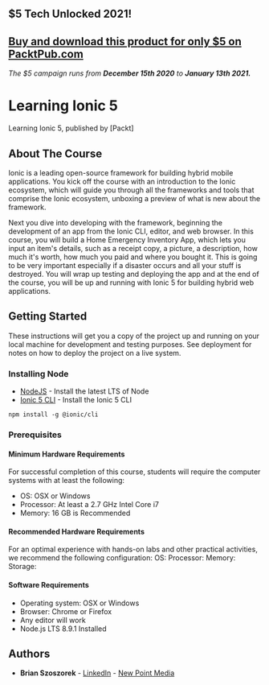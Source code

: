 ## $5 Tech Unlocked 2021!
[Buy and download this product for only $5 on PacktPub.com](https://www.packtpub.com/)
-----
*The $5 campaign         runs from __December 15th 2020__ to __January 13th 2021.__*

# Learning Ionic 5
Learning Ionic 5, published by [Packt]

## About The Course

Ionic is a leading open-source framework for building hybrid mobile applications. You kick off the course with an introduction to the Ionic ecosystem, which will guide you through all the frameworks and tools that comprise the Ionic ecosystem, unboxing a preview of what is new about the framework. 

Next you dive into developing with the framework, beginning the development of an app from the Ionic CLI, editor, and web browser. In this course, you will build a Home Emergency Inventory App, which lets you input an item's details, such as a receipt copy, a picture, a description, how much it's worth, how much you paid and where you bought it. This is going to be very important especially if a disaster occurs and all your stuff is destroyed. 
You will wrap up testing and deploying the app and at the end of the course, you will be up and running with Ionic 5 for building hybrid web applications.

## Getting Started
These instructions will get you a copy of the project up and running on your local machine for development and testing purposes. See deployment for notes on how to deploy the project on a live system.

### Installing Node

* [NodeJS](http://www.nodejs.org/) - Install the latest LTS of Node
* [Ionic 5 CLI]() - Install the Ionic 5 CLI

```
npm install -g @ionic/cli
```

### Prerequisites
#### Minimum Hardware Requirements
For successful completion of this course, students will require the computer systems with at least the following:
* OS: OSX or Windows
* Processor: At least a 2.7 GHz Intel Core i7
* Memory: 16 GB is Recommended

#### Recommended Hardware Requirements
For an optimal experience with hands-on labs and other practical activities, we recommend the following configuration:
OS: 
Processor: 
Memory: 
Storage: 

#### Software Requirements
* Operating system: OSX or Windows  
* Browser: Chrome or Firefox 
* Any editor will work
* Node.js LTS 8.9.1 Installed

## Authors

* **Brian Szoszorek** - [LinkedIn](https://www.linkedin.com/in/brian-s-2544a72/) - [New Point Media](https://www.newpointmedia.com)
